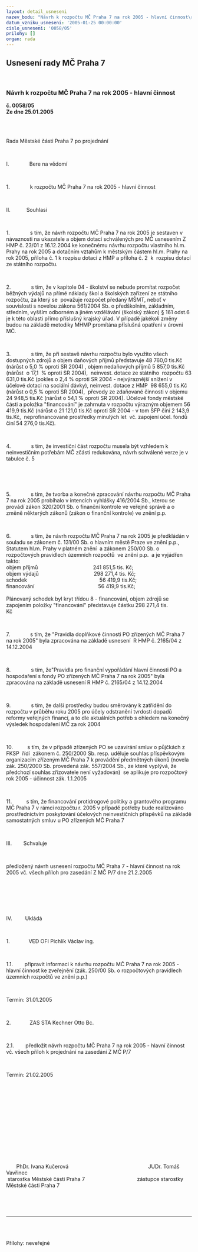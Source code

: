 ```yaml
---
layout: detail_usneseni
nazev_bodu: "Návrh k rozpočtu MČ Praha 7 na rok 2005 - hlavní činnost\r\n\r\n"
datum_vzniku_usneseni: '2005-01-25 00:00:00'
cislo_usneseni: '0058/05'
prilohy: []
organ: rada
---
```

<div id="ucUsn_pList" class="usn">
	<span><h2>Usnesení rady MČ Praha 7 </h2>
<br></span><div class="standBody">
<span><h3>Návrh k rozpočtu MČ Praha 7 na rok 2005 - hlavní činnost

</h3></span><div class="center">
		<strong>č. 0058/05</strong><br>
	</div>
<div class="center">
		<strong>Ze dne 25.01.2005</strong><br><br>
	</div>
<p><span><?xml:namespace prefix = o ns = "urn:schemas-microsoft-com:office:office" /><p></p></span></p>
<br><p><span>Rada Městské části Praha 7 po projednání<p></p></span></p>
<br><p><span>I.<span>              </span></span>Bere na vědomí</p>
<br><p><span>1.<span>              </span></span>k rozpočtu MČ Praha 7 na rok 2005 - hlavní činnost</p>
<br><p><span>II.<span>           </span></span>Souhlasí</p>
<br><p><span>1.<span>              </span></span>s tím, že návrh rozpočtu MČ Praha 7 na rok 2005 je sestaven v návaznosti na ukazatele a objem dotací schválených pro MČ usnesením Z HMP č. 23/01 z 16.12.2004 ke konečnému návrhu rozpočtu vlastního hl.m. Prahy na rok 2005 a dotačním vztahům k městským částem hl.m. Prahy na rok 2005, příloha č. 1 k rozpisu dotací z HMP a příloha č. 2<span>  </span>k<span>  </span>rozpisu dotací ze státního rozpočtu. </p>
<br><p><span>2.<span>              </span></span>s tím, že v kapitole 04 - školství se nebude promítat rozpočet běžných výdajů na přímé náklady škol a školských zařízení ze státního rozpočtu, za který se<span>  </span>považuje rozpočet předaný MŠMT, neboť v souvislosti s novelou zákona 561/2004 Sb. o předškolním, základním, středním, vyšším odborném a jiném vzdělávání (školský zákon) § 161 odst.6 je k této oblasti přímo příslušný krajský úřad. V případě jakékoli změny budou na základě metodiky MHMP promítána příslušná opatření v úrovni MČ.</p>
<br><p><span>3.<span>              </span></span>s tím, že při sestavě návrhu rozpočtu bylo využito všech dostupných zdrojů a objem daňových příjmů představuje 48 760,0 tis.Kč (nárůst o 5,0 % oproti SR 2004) , objem nedaňových příjmů 5 857,0 tis.Kč (nárůst<span>  </span>o 17,1<span>  </span>% oproti SR 2004),<span>  </span>neinvest. dotace ze státního<span>  </span>rozpočtu 63 631,0 tis.Kč (pokles o 2,4 % oproti SR 2004 - nejvýraznější snížení v účelové dotaci na sociální dávky), neinvest. dotace z HMP<span>  </span>98 655,0 tis.Kč (nárůst o 0,5 % oproti SR 2004),<span>  </span>převody ze zdaňované činnosti v objemu 24 948,5 tis.Kč (nárůst o 54,1 % oproti SR 2004). Účelové fondy městské části a položka "financování" je zahrnuta v rozpočtu výrazným objemem 56 419,9 tis.Kč (nárůst o 21 121,0 tis.Kč oproti SR 2004 - v tom SFP činí 2 143,9 tis.Kč,<span>  </span>neprofinancované prostředky minulých let<span>  </span>vč. zapojení účel. fondů činí 54 276,0 tis.Kč). </p>
<br><p><span>4.<span>              </span></span>s tím, že investiční část rozpočtu musela být vzhledem k neinvestičním potřebám MČ zčásti redukována, návrh schválené verze je v tabulce č. 5<br><br><br></p>
<br><p><span>5.<span>              </span></span>s tím, že tvorba a konečné zpracování návrhu rozpočtu MČ Praha 7 na rok 2005 probíhalo v intencích vyhlášky 416/2004 Sb., kterou se provádí zákon 320/2001 Sb. o finanční kontrole ve veřejné správě a o změně některých zákonů (zákon o finanční kontrole) ve znění p.p.</p>
<br><p><span>6.<span>              </span></span>s tím, že návrh rozpočtu MČ Praha 7 na rok 2005 je předkládán v souladu se zákonem č. 131/00 Sb. o hlavním městě Praze ve znění p.p., Statutem hl.m. Prahy v platném znění<span>  </span>a zákonem 250/00 Sb. o rozpočtových pravidlech územních rozpočtů<span>  </span>ve znění p.p.<span>  </span>a je vyjádřen takto:<span>                                                                                                                </span>objem příjmů<span>                                      </span>241 851,5 tis. Kč; <br>objem výdajů<span>                                      </span>298 271,4 tis. Kč;<br>schodek<span>                                                  </span>56 419,9 tis.Kč; <br>financování<span>                                            </span>56 419,9 tis.Kč; <br><br>Plánovaný schodek byl kryt třídou 8 - financování, objem zdrojů se zapojením položky "financování" představuje částku 298 271,4 tis. Kč<span>                                       </span></p>
<br><p><span>7.<span>              </span></span>s tím, že "Pravidla doplňkové činnosti PO zřízených MČ Praha 7 na rok 2005" byla zpracována na základě usnesení<span>  </span>R HMP č. 2165/04 z 14.12.2004</p>
<br><p><span>8.<span>              </span></span>s tím, že"Pravidla pro finanční vypořádání hlavní činnosti PO a hospodaření s fondy PO zřízených MČ Praha 7 na rok 2005" byla zpracována na základě usnesení R HMP č. 2165/04 z 14.12.2004</p>
<br><p><span>9.<span>              </span></span>s tím, že další prostředky budou směrovány k zatřídění do rozpočtu v průběhu roku 2005 pro účely odstranění tvrdosti dopadů reformy veřejných financí, a to dle aktuálních potřeb s ohledem na konečný výsledek hospodaření MČ za rok 2004 </p>
<br><p><span>10.<span>          </span></span>s tím, že v případě zřízených PO se uzavírání smluv o půjčkách z FKSP<span>  </span>řídí<span>  </span>zákonem č. 250/2000 Sb. resp. uděluje souhlas příspěvkovým organizacím zřízeným MČ Praha 7 k provádění předmětných úkonů (novela zák. 250/2000 Sb. provedená zák. 557/2004 Sb., ze které vyplývá, že předchozí souhlas zřizovatele není vyžadován)<span>  </span>se aplikuje pro rozpočtový rok 2005 - účinnost zák. 1.1.2005</p>
<br><p><span>11.<span>          </span></span>s tím, že financování protidrogové politiky a grantového programu MČ Praha 7 v rámci rozpočtu r. 2005 v případě potřeby bude realizováno prostřednictvím poskytování účelových neinvestičních příspěvků na základě samostatných smluv u PO zřízených MČ Praha 7</p>
<br><p><span>III.<span>        </span></span>Schvaluje</p>
<br><p>předložený návrh usnesení rozpočtu MČ Praha 7 - hlavní činnost na rok 2005 vč. všech příloh pro zasedání Z MČ P/7 dne 21.2.2005</p>
<br><p><p> </p></p>
<br><p><span>IV.<span>         </span></span>Ukládá</p>
<br><p><span>1.<span>             </span></span>VED OFI Pichlík Václav ing.</p>
<br><p><span>1.1.<span>        </span></span>připravit informaci k návrhu rozpočtu MČ Praha 7 na rok 2005 - hlavní činnost ke zveřejnění (zák. 250/00 Sb. o rozpočtových pravidlech územních rozpočtů ve znění p.p.)</p>
<br><p>Termín: 31.01.2005</p>
<br><p><span>2.<span>             </span></span>ZAS STA Kechner Otto Bc.</p>
<br><p><span>2.1.<span>        </span></span>předložit návrh rozpočtu MČ Praha 7 na rok 2005 - hlavní činnost vč. všech příloh k projednání na zasedání Z MČ P/7</p>
<br><p>Termín: 21.02.2005</p>
<br><p align="left"><span><p> </p></span></p>
<br><p><span><p> </p></span></p>
<br><p><span><p> </p></span></p>
<br><p><span><span>       </span>PhDr. Ivana Kučerová<span>                                         </span><span>              </span>JUDr. Tomáš Vavřinec <br><span> </span>starostka Městské části Praha 7<span>                                 </span><span>   </span>zástupce starostky Městské části Praha 7<p></p></span></p>
<br><p><br></p>
<hr>
<br><br><p></p>Přílohy: neveřejné</div>
</div>